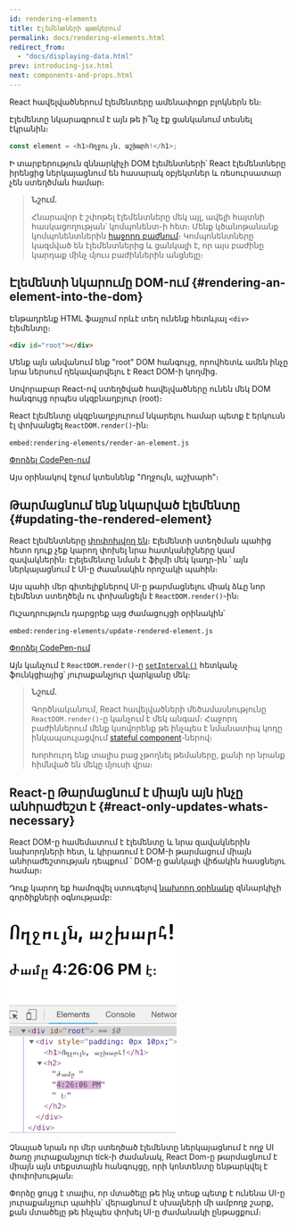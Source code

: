 ```yaml
---
id: rendering-elements
title: Էլեմենտների պատկերում
permalink: docs/rendering-elements.html
redirect_from:
  - "docs/displaying-data.html"
prev: introducing-jsx.html
next: components-and-props.html
---
```


React հավելվածներում էլեմենտերը ամենափոքր բլոկներն են։ 

Էլեմենտը նկարագրում է այն թե ի՞նչ էք ցանկանում տեսնել էկրանին։

```js
const element = <h1>Ողջույն, աշխարհ!</h1>;
```

Ի տարբերություն զննարկիչի DOM էլեմենտների՝ React էլեմենտները իրենցից ներկայացնում են հասարակ օբյեկտներ և ռեսուրսատար չեն ստեղծման համար։

>**Նշում.**
>
>Հնարավոր է շփոթել էլեմենտները մեկ այլ, ավելի հայտնի հասկացողության՝ կոմպոնենտ-ի հետ։ Մենք կծանոթանանք կոմպոնենտներին [հաջորդ բաժնում](/docs/components-and-props.html)։ Կոմպոնենտները կազմված են էլեմենտներից և ցանկալի է, որ այս բաժինը կարդաք մինչ մյուս բաժիններին անցնելը։

## Էլեմենտի նկարումը DOM-ում {#rendering-an-element-into-the-dom}

Ենթադրենք HTML ֆայլում որևէ տեղ ունենք հետևյալ `<div>` էլեմենտը։
```html
<div id="root"></div>
```

Մենք այն անվանում ենք "root" DOM հանգույց, որովհետև ամեն ինչը նրա ներսում ղեկավարվելու է React DOM-ի կողմից.

Սովորաբար React-ով ստեղծված հավելվածները ունեն մեկ DOM հանգույց որպես սկզբնաղբյուր (root)։

React էլեմենտը սկզբնաղբյուրում նկարելու համար պետք է երկուսն էլ փոխանցել `ReactDOM.render()`-ին։

`embed:rendering-elements/render-an-element.js`

[Փորձել CodePen-ում](codepen://rendering-elements/render-an-element)

Այս օրինակով էջում կտեսնենք "Ողջույն, աշխարհ"։

## Թարմացնում ենք նկարված էլեմենտը {#updating-the-rendered-element}

React էլեմենտները [փոփոխվող են](https://en.wikipedia.org/wiki/Immutable_object)։ Էլեմենտի ստեղծման պահից հետո դուք չեք կարող փոխել նրա հատկանիշները կամ զավակներին։ Էլելեմենտը նման է ֆիլմի մեկ կադր-ին ՝ այն ներկայացնում է UI-ը ժաանակին որոշակի պահին։

Այս պահի մեր գիտելիքներով UI-ը թարմացնելու միակ ձևը նոր էլեմենտ ստեղծելն ու փոխանցելն է `ReactDOM.render()`-ին։

Ուշադրություն դարցրեք այց ժամացույցի օրինակին՝

`embed:rendering-elements/update-rendered-element.js`

[Փորձել CodePen-ում](codepen://rendering-elements/update-rendered-element)

Այն կանչում է `ReactDOM.render()`-ը [`setInterval()`](https://developer.mozilla.org/en-US/docs/Web/API/WindowTimers/setInterval) հետկանչ ֆունկցիայից՝ յուրաքանչյուր վարկյանը մեկ։

>**Նշում.**
>
>Գործնականում, React հավելվածների մեծամասնությունը `ReactDOM.render()`-ը կանչում է մեկ անգամ։ Հաջորդ բաժիններում մենք կսովորենք թե ինչպես է նմանատիպ կոդը ինկապսուլացվում [stateful component](/docs/state-and-lifecycle.html)-ներով։
>
>Խորհուրդ ենք տալիս բաց չթողնել թեմաները, քանի որ նրանք հիմնված են մեկը մյուսի վրա։

## React-ը Թարմացնում է միայն այն ինչը անհրաժեշտ է {#react-only-updates-whats-necessary}

React DOM-ը համեմատում է էլեմենտը և նրա զավակներին նախորդների հետ, և կիրառում է DOM-ի թարմացում միայն անհրաժեշտության դեպքում ՝ DOM-ը ցանկալի վիճակին հասցնելու համար։

Դուք կարող եք համոզվել ստուգելով [նախորդ օրինակը](codepen://rendering-elements/update-rendered-element) զննարկիչի գործիքների օգնությամբ:

![DOM դիտարկիչը ցուց է տալիս յուրաքանչյուր թարմացում](../images/docs/granular-dom-updates.gif)

Չնայած նրան որ մեր ստեղծած էլեմենտը ներկայացնում է ողջ UI ծառը յուրաքանչյուր tick-ի ժամանակ, React Dom-ը թարմացնում է միայն այն տեքստային հանգույցը, որի կոնտենտը ենթարկվել է փոփոխության։

Փորձը ցույց է տալիս, որ մտածելը թե ինչ տեսք պետք է ունենա UI-ը յուրաքանչյուր պահին` վերացնում է սխալների մի ամբողջ շարք, քան մտածելը թե ինչպես փոխել UI-ը ժամանակի ընթացքում։
